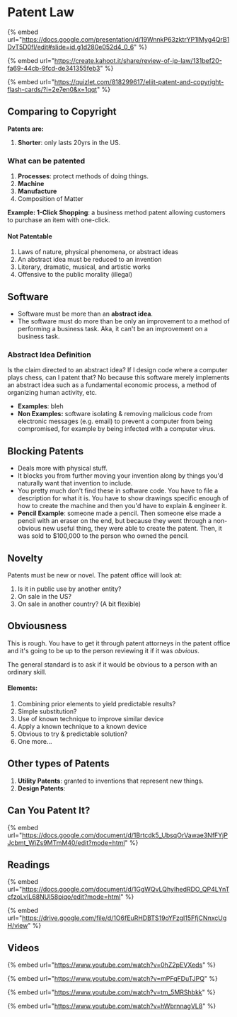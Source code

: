 # Patent Law

{% embed url="https://docs.google.com/presentation/d/19WnnkP63zktrYP1IMyg4QrB1DvT5D0fl/edit#slide=id.g1d280e052d4_0_6" %}

{% embed url="https://create.kahoot.it/share/review-of-ip-law/131bef20-fa69-44cb-9fcd-de341355feb3" %}

{% embed url="https://quizlet.com/818299617/eliit-patent-and-copyright-flash-cards/?i=2e7en0&x=1qqt" %}

## Comparing to Copyright

**Patents are:**

1. **Shorter**: only lasts 20yrs in the US.&#x20;

### What can be patented

1. **Processes**: protect methods of doing things.
2. **Machine**
3. **Manufacture**
4. Composition of Matter

**Example: 1-Click Shopping**: a business method patent allowing customers to purchase an item with one-click.&#x20;

#### Not Patentable

1. Laws of nature, physical phenomena, or abstract ideas
2. An abstract idea must be reduced to an invention
3. Literary, dramatic, musical, and artistic works
4. Offensive to the public morality (illegal)

## Software

* Software must be more than an **abstract idea**.
* The software must do more than be only an improvement to a method of performing a business task. Aka, it can't be an improvement on a business task.&#x20;

### Abstract Idea Definition

Is the claim directed to an abstract idea? If I design code where a computer plays chess, can I patent that? No because this software merely implements an abstract idea such as a fundamental economic process, a method of organizing human activity, etc.

* **Examples**: bleh
* **Non Examples:** software isolating & removing malicious code from electronic messages (e.g. email) to prevent a computer from being compromised, for example by being infected with a computer virus.&#x20;

## Blocking Patents

* Deals more with physical stuff.
* It blocks you from further moving your invention along by things you'd naturally want that invention to include.
* You pretty much don't find these in software code. You have to file a description for what it is.  You have to show drawings specific enough of how to create the machine and then you'd have to explain & engineer it.&#x20;
* **Pencil Example**: someone made a pencil. Then someone else made a pencil with an eraser on the end, but because they went through a non-obvious new useful thing, they were able to create the patent. Then, it was sold to $100,000 to the person who owned the pencil.

## Novelty

Patents must be new or novel. The patent office will look at:

1. Is it in public use by another entity?
2. On sale in the US?
3. On sale in another country? (A bit flexible)

## Obviousness

This is rough. You have to get it through patent attorneys in the patent office and it's going to be up to the person reviewing it if it was _obvious_.&#x20;

The general standard is to ask if it would be obvious to a person with an ordinary skill.

#### Elements:

1. Combining prior elements to yield predictable results?
2. Simple substitution?
3. Use of known technique to improve similar device
4. Apply a known technique to a known device
5. Obvious to try & predictable solution?
6. One more...

## Other types of Patents

1. **Utility Patents**: granted to inventions that represent new things.&#x20;
2. **Design Patents**:&#x20;

## Can You Patent It?

{% embed url="https://docs.google.com/document/d/1Brtcdk5_UbsqOrVawae3NfFYjPJcbmt_WjZs9MTmM40/edit?mode=html" %}

## Readings

{% embed url="https://docs.google.com/document/d/1GgWQvLQhyIhedRDO_QP4LYnTcfzoLvIL68NUI58piqo/edit?mode=html" %}

{% embed url="https://drive.google.com/file/d/1O6fEuRHDBTS19oYFzgI15FfjCNnxcUgH/view" %}

## Videos

{% embed url="https://www.youtube.com/watch?v=0hZ2pEVXeds" %}

{% embed url="https://www.youtube.com/watch?v=mPFqFDuTJPQ" %}

{% embed url="https://www.youtube.com/watch?v=tm_5MRShbkk" %}

{% embed url="https://www.youtube.com/watch?v=hWbrnnagVL8" %}

